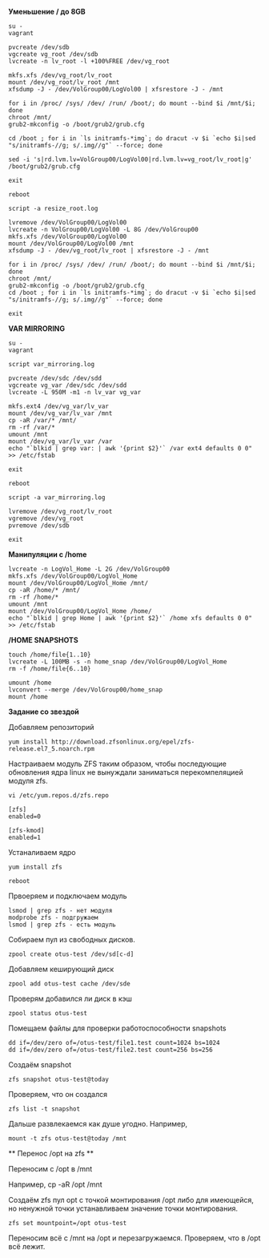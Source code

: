 **Уменьшение / до 8GB**

```console
su -
vagrant

pvcreate /dev/sdb
vgcreate vg_root /dev/sdb
lvcreate -n lv_root -l +100%FREE /dev/vg_root

mkfs.xfs /dev/vg_root/lv_root
mount /dev/vg_root/lv_root /mnt
xfsdump -J - /dev/VolGroup00/LogVol00 | xfsrestore -J - /mnt

for i in /proc/ /sys/ /dev/ /run/ /boot/; do mount --bind $i /mnt/$i; done
chroot /mnt/
grub2-mkconfig -o /boot/grub2/grub.cfg

cd /boot ; for i in `ls initramfs-*img`; do dracut -v $i `echo $i|sed "s/initramfs-//g; s/.img//g"` --force; done

sed -i 's|rd.lvm.lv=VolGroup00/LogVol00|rd.lvm.lv=vg_root/lv_root|g' /boot/grub2/grub.cfg

exit

reboot

script -a resize_root.log

lvremove /dev/VolGroup00/LogVol00
lvcreate -n VolGroup00/LogVol00 -L 8G /dev/VolGroup00
mkfs.xfs /dev/VolGroup00/LogVol00
mount /dev/VolGroup00/LogVol00 /mnt
xfsdump -J - /dev/vg_root/lv_root | xfsrestore -J - /mnt

for i in /proc/ /sys/ /dev/ /run/ /boot/; do mount --bind $i /mnt/$i; done
chroot /mnt/
grub2-mkconfig -o /boot/grub2/grub.cfg
cd /boot ; for i in `ls initramfs-*img`; do dracut -v $i `echo $i|sed "s/initramfs-//g; s/.img//g"` --force; done

exit
```

**VAR MIRRORING**

```console
su -
vagrant

script var_mirroring.log

pvcreate /dev/sdc /dev/sdd
vgcreate vg_var /dev/sdc /dev/sdd
lvcreate -L 950M -m1 -n lv_var vg_var

mkfs.ext4 /dev/vg_var/lv_var
mount /dev/vg_var/lv_var /mnt
cp -aR /var/* /mnt/
rm -rf /var/*
umount /mnt
mount /dev/vg_var/lv_var /var
echo "`blkid | grep var: | awk '{print $2}'` /var ext4 defaults 0 0" >> /etc/fstab

exit

reboot

script -a var_mirroring.log

lvremove /dev/vg_root/lv_root
vgremove /dev/vg_root
pvremove /dev/sdb

exit
```

**Манипуляции с /home**

```console
lvcreate -n LogVol_Home -L 2G /dev/VolGroup00
mkfs.xfs /dev/VolGroup00/LogVol_Home
mount /dev/VolGroup00/LogVol_Home /mnt/
cp -aR /home/* /mnt/
rm -rf /home/*
umount /mnt
mount /dev/VolGroup00/LogVol_Home /home/
echo "`blkid | grep Home | awk '{print $2}'` /home xfs defaults 0 0" >> /etc/fstab
```

**/HOME SNAPSHOTS**

```console
touch /home/file{1..10}
lvcreate -L 100MB -s -n home_snap /dev/VolGroup00/LogVol_Home
rm -f /home/file{6..10}

umount /home
lvconvert --merge /dev/VolGroup00/home_snap
mount /home
```

**Задание со звездой**

Добавляем репозиторий

```console
yum install http://download.zfsonlinux.org/epel/zfs-release.el7_5.noarch.rpm
```

Настраиваем модуль ZFS таким образом, чтобы последующие обновления ядра linux не вынуждали заниматься перекомпеляцией модуля zfs.

```console
vi /etc/yum.repos.d/zfs.repo

[zfs]
enabled=0

[zfs-kmod]
enabled=1
```

Устаналиваем ядро

```console
yum install zfs

reboot
```

Првоеряем и подключаем модуль
```console
lsmod | grep zfs - нет модуля
modprobe zfs - подгружаем
lsmod | grep zfs - есть модуль
```

Собираем пул из свободных дисков.
```console
zpool create otus-test /dev/sd[c-d]
```

Добавляем кеширующий диск
```console
zpool add otus-test cache /dev/sde
````

Проверям добавился ли диск в кэш
```console
zpool status otus-test
```

Помещаем файлы для проверки работоспособности snapshots
```console
dd if=/dev/zero of=/otus-test/file1.test count=1024 bs=1024
dd if=/dev/zero of=/otus-test/file2.test count=256 bs=256
```

Создаём snapshot
```console
zfs snapshot otus-test@today
```

Проверяем, что он создался
```console
zfs list -t snapshot
```

Дальше развлекаемся как душе угодно. Например,
```console
mount -t zfs otus-test@today /mnt
```

** Перенос /opt на zfs **

Переносим с /opt в /mnt

Например, cp -aR /opt /mnt

Создаём zfs пул opt с точкой монтирования /opt либо для имеющейся, но ненужной точки устанавливаем значение точки монтирования.
```console
zfs set mountpoint=/opt otus-test
```
Переносим всё с /mnt на /opt и перезагружаемся. Проверяем, что в /opt всё лежит.